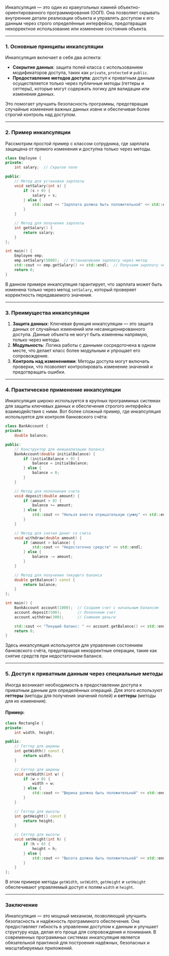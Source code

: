 Инкапсуляция — это один из краеугольных камней объектно-ориентированного программирования (ООП). Она позволяет скрывать внутренние детали реализации объекта и управлять доступом к его данным через строго определённые интерфейсы, предотвращая некорректное использование или изменение состояния объекта.

---

### 1. Основные принципы инкапсуляции

Инкапсуляция включает в себя два аспекта:
- **Сокрытие данных**: защита полей класса с использованием модификаторов доступа, таких как `private`, `protected` и `public`.
- **Предоставление методов доступа**: доступ к приватным данным осуществляется только через публичные методы (геттеры и сеттеры), которые могут содержать логику для валидации или изменения данных.

Это помогает улучшить безопасность программы, предотвращая случайные изменения важных данных извне и обеспечивая более строгий контроль над доступом.

---

### 2. Пример инкапсуляции

Рассмотрим простой пример с классом сотрудника, где зарплата защищена от прямого изменения и доступна только через методы.

```cpp
class Employee {
private:
    int salary;  // Скрытое поле

public:
    // Метод для установки зарплаты
    void setSalary(int s) {
        if (s > 0) {
            salary = s;
        } else {
            std::cout << "Зарплата должна быть положительной" << std::endl;
        }
    }

    // Метод для получения зарплаты
    int getSalary() {
        return salary;
    }
};

int main() {
    Employee emp;
    emp.setSalary(5000);  // Устанавливаем зарплату через метод
    std::cout << emp.getSalary() << std::endl;  // Получаем зарплату через метод
    return 0;
}
```

В данном примере инкапсуляция гарантирует, что зарплата может быть изменена только через метод `setSalary`, который проверяет корректность передаваемого значения.

---

### 3. Преимущества инкапсуляции

1. **Защита данных**: Ключевая функция инкапсуляции — это защита данных от случайных изменений или несанкционированного доступа. Данные объекта не могут быть изменены напрямую, только через методы.
2. **Модульность**: Логика работы с данными сосредоточена в одном месте, что делает класс более модульным и упрощает его сопровождение.
3. **Контроль над изменениями**: Методы доступа могут включать проверки, что позволяет контролировать изменение значений и предотвращать ошибки.

---

### 4. Практическое применение инкапсуляции

Инкапсуляция широко используется в крупных программных системах для защиты ключевых данных и обеспечения строгого интерфейса взаимодействия с ними. Вот более сложный пример, где инкапсуляция используется для контроля банковского счёта:

```cpp
class BankAccount {
private:
    double balance;

public:
    // Конструктор для инициализации баланса
    BankAccount(double initialBalance) {
        if (initialBalance > 0) {
            balance = initialBalance;
        } else {
            balance = 0;
        }
    }

    // Метод для пополнения счета
    void deposit(double amount) {
        if (amount > 0) {
            balance += amount;
        } else {
            std::cout << "Нельзя внести отрицательную сумму" << std::endl;
        }
    }

    // Метод для снятия денег со счета
    void withdraw(double amount) {
        if (amount > balance) {
            std::cout << "Недостаточно средств" << std::endl;
        } else {
            balance -= amount;
        }
    }

    // Метод для получения текущего баланса
    double getBalance() const {
        return balance;
    }
};

int main() {
    BankAccount account(1000);  // Создаем счет с начальным балансом
    account.deposit(500);       // Пополняем счет
    account.withdraw(300);      // Снимаем деньги

    std::cout << "Текущий баланс: " << account.getBalance() << std::endl;  // Получаем текущий баланс
    return 0;
}
```

Здесь инкапсуляция используется для управления состоянием банковского счёта, предотвращая некорректные операции, такие как снятие средств при недостаточном балансе.

---

### 5. Доступ к приватным данным через специальные методы

Иногда возникает необходимость в предоставлении доступа к приватным данным для определённых операций. Для этого используют **геттеры** (методы для получения значений полей) и **сеттеры** (методы для их изменения).

#### Пример:

```cpp
class Rectangle {
private:
    int width, height;

public:
    // Геттер для ширины
    int getWidth() const {
        return width;
    }

    // Сеттер для ширины
    void setWidth(int w) {
        if (w > 0) {
            width = w;
        } else {
            std::cout << "Ширина должна быть положительной" << std::endl;
        }
    }

    // Геттер для высоты
    int getHeight() const {
        return height;
    }

    // Сеттер для высоты
    void setHeight(int h) {
        if (h > 0) {
            height = h;
        } else {
            std::cout << "Высота должна быть положительной" << std::endl;
        }
    }
};
```

В этом примере методы `getWidth`, `setWidth`, `getHeight` и `setHeight` обеспечивают управляемый доступ к полям `width` и `height`.

---

### Заключение

Инкапсуляция — это мощный механизм, позволяющий улучшить безопасность и надёжность программного обеспечения. Она предоставляет гибкость в управлении доступом к данным и улучшает структуру кода, делая его проще для сопровождения и понимания. В современных программных системах инкапсуляция является обязательной практикой для построения надёжных, безопасных и масштабируемых приложений.
